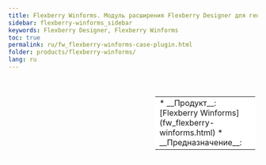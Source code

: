 ```yaml
---
title: Flexberry Winforms. Модуль расширения Flexberry Designer для генерации win-приложений по uml-моделям
sidebar: flexberry-winforms_sidebar
keywords: Flexberry Designer, Flexberry Winforms
toc: true
permalink: ru/fw_flexberry-winforms-case-plugin.html
folder: products/flexberry-winforms/
lang: ru
---
```


<div style="margin:5px; padding-left:28px; float:right; width:40%; outline:1px solid white;">
<br>
<table border="0" width="100%" bgcolor="#6495ED">
<tbody><tr><td bgcolor="#FFFFFF">
* __Продукт__: [Flexberry Winforms](fw_flexberry-winforms.html)
* __Предназначение__: <!--Краткое описание фичи.-->
</td>
</tr></tbody></table></a>
</div>

<!--Непосредственно текст статьи-->
